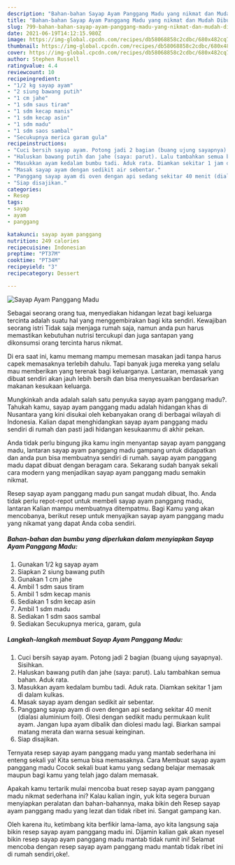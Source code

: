 ```yaml
---
description: "Bahan-bahan Sayap Ayam Panggang Madu yang nikmat dan Mudah Dibuat"
title: "Bahan-bahan Sayap Ayam Panggang Madu yang nikmat dan Mudah Dibuat"
slug: 799-bahan-bahan-sayap-ayam-panggang-madu-yang-nikmat-dan-mudah-dibuat
date: 2021-06-19T14:12:15.980Z
image: https://img-global.cpcdn.com/recipes/db58068858c2cdbc/680x482cq70/sayap-ayam-panggang-madu-foto-resep-utama.jpg
thumbnail: https://img-global.cpcdn.com/recipes/db58068858c2cdbc/680x482cq70/sayap-ayam-panggang-madu-foto-resep-utama.jpg
cover: https://img-global.cpcdn.com/recipes/db58068858c2cdbc/680x482cq70/sayap-ayam-panggang-madu-foto-resep-utama.jpg
author: Stephen Russell
ratingvalue: 4.4
reviewcount: 10
recipeingredient:
- "1/2 kg sayap ayam"
- "2 siung bawang putih"
- "1 cm jahe"
- "1 sdm saus tiram"
- "1 sdm kecap manis"
- "1 sdm kecap asin"
- "1 sdm madu"
- "1 sdm saos sambal"
- "Secukupnya merica garam gula"
recipeinstructions:
- "Cuci bersih sayap ayam. Potong jadi 2 bagian (buang ujung sayapnya). Sisihkan."
- "Haluskan bawang putih dan jahe (saya: parut). Lalu tambahkan semua bahan. Aduk rata."
- "Masukkan ayam kedalam bumbu tadi. Aduk rata. Diamkan sekitar 1 jam di dalam kulkas."
- "Masak sayap ayam dengan sedikit air sebentar."
- "Panggang sayap ayam di oven dengan api sedang sekitar 40 menit (dialasi aluminium foil). Olesi dengan sedikit madu permukaan kulit ayam. Jangan lupa ayam dibalik dan diolesi madu lagi. Biarkan sampai matang merata dan warna sesuai keinginan."
- "Siap disajikan."
categories:
- Resep
tags:
- sayap
- ayam
- panggang

katakunci: sayap ayam panggang 
nutrition: 249 calories
recipecuisine: Indonesian
preptime: "PT37M"
cooktime: "PT34M"
recipeyield: "3"
recipecategory: Dessert

---
```



![Sayap Ayam Panggang Madu](https://img-global.cpcdn.com/recipes/db58068858c2cdbc/680x482cq70/sayap-ayam-panggang-madu-foto-resep-utama.jpg)

Sebagai seorang orang tua, menyediakan hidangan lezat bagi keluarga tercinta adalah suatu hal yang menggembirakan bagi kita sendiri. Kewajiban seorang istri Tidak saja menjaga rumah saja, namun anda pun harus memastikan kebutuhan nutrisi tercukupi dan juga santapan yang dikonsumsi orang tercinta harus nikmat.

Di era  saat ini, kamu memang mampu memesan masakan jadi tanpa harus capek memasaknya terlebih dahulu. Tapi banyak juga mereka yang selalu mau memberikan yang terenak bagi keluarganya. Lantaran, memasak yang dibuat sendiri akan jauh lebih bersih dan bisa menyesuaikan berdasarkan makanan kesukaan keluarga. 



Mungkinkah anda adalah salah satu penyuka sayap ayam panggang madu?. Tahukah kamu, sayap ayam panggang madu adalah hidangan khas di Nusantara yang kini disukai oleh kebanyakan orang di berbagai wilayah di Indonesia. Kalian dapat menghidangkan sayap ayam panggang madu sendiri di rumah dan pasti jadi hidangan kesukaanmu di akhir pekan.

Anda tidak perlu bingung jika kamu ingin menyantap sayap ayam panggang madu, lantaran sayap ayam panggang madu gampang untuk didapatkan dan anda pun bisa membuatnya sendiri di rumah. sayap ayam panggang madu dapat dibuat dengan beragam cara. Sekarang sudah banyak sekali cara modern yang menjadikan sayap ayam panggang madu semakin nikmat.

Resep sayap ayam panggang madu pun sangat mudah dibuat, lho. Anda tidak perlu repot-repot untuk membeli sayap ayam panggang madu, lantaran Kalian mampu membuatnya ditempatmu. Bagi Kamu yang akan mencobanya, berikut resep untuk menyajikan sayap ayam panggang madu yang nikamat yang dapat Anda coba sendiri.

<!--inarticleads1-->

##### Bahan-bahan dan bumbu yang diperlukan dalam menyiapkan Sayap Ayam Panggang Madu:

1. Gunakan 1/2 kg sayap ayam
1. Siapkan 2 siung bawang putih
1. Gunakan 1 cm jahe
1. Ambil 1 sdm saus tiram
1. Ambil 1 sdm kecap manis
1. Sediakan 1 sdm kecap asin
1. Ambil 1 sdm madu
1. Sediakan 1 sdm saos sambal
1. Sediakan Secukupnya merica, garam, gula




<!--inarticleads2-->

##### Langkah-langkah membuat Sayap Ayam Panggang Madu:

1. Cuci bersih sayap ayam. Potong jadi 2 bagian (buang ujung sayapnya). Sisihkan.
1. Haluskan bawang putih dan jahe (saya: parut). Lalu tambahkan semua bahan. Aduk rata.
1. Masukkan ayam kedalam bumbu tadi. Aduk rata. Diamkan sekitar 1 jam di dalam kulkas.
1. Masak sayap ayam dengan sedikit air sebentar.
1. Panggang sayap ayam di oven dengan api sedang sekitar 40 menit (dialasi aluminium foil). Olesi dengan sedikit madu permukaan kulit ayam. Jangan lupa ayam dibalik dan diolesi madu lagi. Biarkan sampai matang merata dan warna sesuai keinginan.
1. Siap disajikan.




Ternyata resep sayap ayam panggang madu yang mantab sederhana ini enteng sekali ya! Kita semua bisa memasaknya. Cara Membuat sayap ayam panggang madu Cocok sekali buat kamu yang sedang belajar memasak maupun bagi kamu yang telah jago dalam memasak.

Apakah kamu tertarik mulai mencoba buat resep sayap ayam panggang madu nikmat sederhana ini? Kalau kalian ingin, yuk kita segera buruan menyiapkan peralatan dan bahan-bahannya, maka bikin deh Resep sayap ayam panggang madu yang lezat dan tidak ribet ini. Sangat gampang kan. 

Oleh karena itu, ketimbang kita berfikir lama-lama, ayo kita langsung saja bikin resep sayap ayam panggang madu ini. Dijamin kalian gak akan nyesel bikin resep sayap ayam panggang madu mantab tidak rumit ini! Selamat mencoba dengan resep sayap ayam panggang madu mantab tidak ribet ini di rumah sendiri,oke!.

